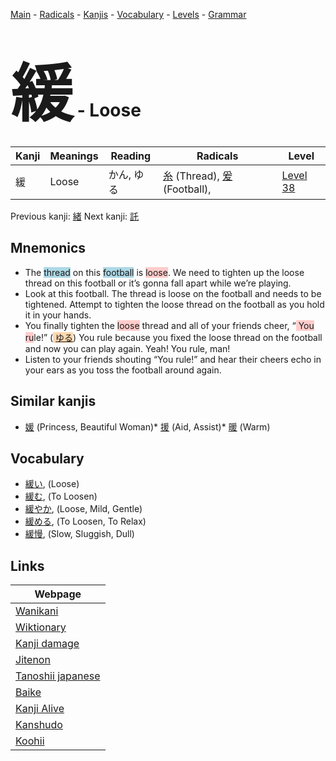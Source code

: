 <style> bigfont {font-size: 100px}</style>
[Main](../README.md) -
[Radicals](../radicals.md) -
[Kanjis](../kanjis.md) -
[Vocabulary](../vocabulary.md) -
[Levels](../levels.md) -
[Grammar](../grammar.md)
# <bigfont> 緩</bigfont> - Loose 

| Kanji | Meanings | Reading | Radicals | Level |
| --- | --- | --- | --- | --- |
| 緩 | Loose | かん, ゆる | [糸](../radicals/糸.md) (Thread), [爰](../radicals/爰.md) (Football),  | [Level 38](../levels/wk_level38.md) |

Previous kanji: [緒](緒.md) Next kanji: [託](託.md) 

## Mnemonics
 * The <span style="background-color:#ADD8E6"> thread</span> on this <span style="background-color:#ADD8E6"> football</span> is <span style="background-color:#ffcccb"> loose</span>. We need to tighten up the loose thread on this football or it’s gonna fall apart while we’re playing.
* Look at this football. The thread is loose on the football and needs to be tightened. Attempt to tighten the loose thread on the football as you hold it in your hands.
* You finally tighten the <span style="background-color:#ffcccb"> loose</span> thread and all of your friends cheer, “<span style="background-color:#ffcccb"> You ru</span>le!” (<span style="background-color:#fed8b1"> [ゆる](https://jisho.org/search/ゆる)</span>) You rule because you fixed the loose thread on the football and now you can play again. Yeah! You rule, man!
* Listen to your friends shouting “You rule!” and hear their cheers echo in your ears as you toss the football around again.


## Similar kanjis
 * [媛](媛.md) (Princess, Beautiful Woman)* [援](援.md) (Aid, Assist)* [暖](暖.md) (Warm)


## Vocabulary
 * [緩い](../vocabulary/緩.md), (Loose)
* [緩む](../vocabulary/緩.md), (To Loosen)
* [緩やか](../vocabulary/緩.md), (Loose, Mild, Gentle)
* [緩める](../vocabulary/緩.md), (To Loosen, To Relax)
* [緩慢](../vocabulary/緩.md), (Slow, Sluggish, Dull)



## Links 

| Webpage |
| --- |
| [Wanikani          ](https://www.wanikani.com/kanji/緩) |
| [Wiktionary        ](https://en.wiktionary.org/wiki/緩) |
| [Kanji damage      ](http://www.kanjidamage.com/kanji/search?utf8=✓&q=緩) |
| [Jitenon           ](https://jitenon.com/kanji/緩) |
| [Tanoshii japanese ](https://www.tanoshiijapanese.com/dictionary/kanji.cfm?k=緩) |
| [Baike             ](https://baike.baidu.com/item/緩) |
| [Kanji Alive       ](https://app.kanjialive.com/緩) |
| [Kanshudo          ](https://www.kanshudo.com/searchmn?q=緩) |
| [Koohii            ](https://kanji.koohii.com/study/kanji/緩) |
